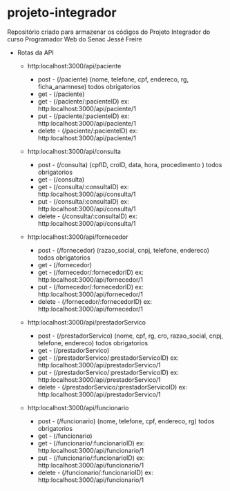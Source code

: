 # projeto-integrador
Repositório criado para armazenar os códigos do Projeto Integrador do curso Programador Web do Senac Jessé Freire
* Rotas da API
    - http:localhost:3000/api/paciente
        * post - (/paciente) (nome, telefone, cpf, endereco, rg, ficha_anamnese) todos obrigatorios
        * get - (/paciente)
        * get - (/paciente/:pacienteID) ex: http:localhost:3000/api/paciente/1
        * put - (/paciente/:pacienteID) ex: http:localhost:3000/api/paciente/1
        * delete - (/paciente/:pacienteID) ex: http:localhost:3000/api/paciente/1

    - http:localhost:3000/api/consulta
        * post - (/consulta) (cpfID, croID, data, hora, procedimento ) todos obrigatorios
        * get - (/consulta)
        * get - (/consulta/:consultaID) ex: http:localhost:3000/api/consulta/1
        * put - (/consulta/:consultaID) ex: http:localhost:3000/api/consulta/1
        * delete - (/consulta/:consultaID) ex: http:localhost:3000/api/consulta/1

    - http:localhost:3000/api/fornecedor
        * post - (/fornecedor) (razao_social, cnpj, telefone, endereco) todos obrigatorios
        * get - (/fornecedor)
        * get - (/fornecedor/:fornecedorID) ex: http:localhost:3000/api/fornecedor/1
        * put - (/fornecedor/:fornecedorID) ex: http:localhost:3000/api/fornecedor/1
        * delete - (/fornecedor/:fornecedorID) ex: http:localhost:3000/api/fornecedor/1

    - http:localhost:3000/api/prestadorServico
        * post - (/prestadorServico) (nome, cpf, rg, cro, razao_social, cnpj, telefone, endereco) todos obrigatorios
        * get - (/prestadorServico)
        * get - (/prestadorServico/:prestadorServicoID) ex: http:localhost:3000/api/prestadorServico/1
        * put - (/prestadorServico/:prestadorServicoID) ex: http:localhost:3000/api/prestadorServico/1
        * delete - (/prestadorServico/:prestadorServicoID) ex: http:localhost:3000/api/prestadorServico/1

    - http:localhost:3000/api/funcionario
        * post - (/funcionario) (nome, telefone, cpf, endereco, rg) todos obrigatorios
        * get - (/funcionario)
        * get - (/funcionario/:funcionarioID) ex: http:localhost:3000/api/funcionario/1
        * put - (/funcionario/:funcionarioID) ex: http:localhost:3000/api/funcionario/1
        * delete - (/funcionario/:funcionarioID) ex: http:localhost:3000/api/funcionario/1
